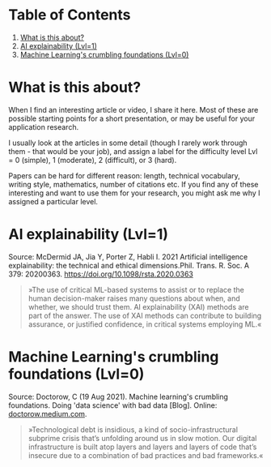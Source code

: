 
# Table of Contents

1.  [What is this about?](#org37be795)
2.  [AI explainability (Lvl=1)](#orgcc9d3a2)
3.  [Machine Learning's crumbling foundations (Lvl=0)](#org7cd52e0)


<a id="org37be795"></a>

# What is this about?

When I find an interesting article or video, I share it here. Most
of these are possible starting points for a short presentation, or
may be useful for your application research.

I usually look at the articles in some detail (though I rarely work
through them - that would be your job), and assign a label for the
difficulty level Lvl = 0 (simple), 1 (moderate), 2 (difficult), or 3
(hard).

Papers can be hard for different reason: length, technical
vocabulary, writing style, mathematics, number of citations etc. If
you find any of these interesting and want to use them for your
research, you might ask me why I assigned a particular level.


<a id="orgcc9d3a2"></a>

# AI explainability (Lvl=1)

Source: McDermid JA, Jia Y, Porter Z, Habli I. 2021 Artificial
intelligence explainability: the technical and ethical
dimensions.Phil. Trans. R. Soc. A 379: 20200363.
<https://doi.org/10.1098/rsta.2020.0363>

> »The use of critical ML-based systems to assist or to replace the human decision-maker raises many
> questions about when, and whether, we should trust them. AI explainability (XAI) methods are
> part of the answer. The use of XAI methods can contribute to building assurance, or justified
> confidence, in critical systems employing ML.«


<a id="org7cd52e0"></a>

# Machine Learning's crumbling foundations (Lvl=0)

Source: Doctorow, C (19 Aug 2021). Machine learning's crumbling
foundations. Doing 'data science' with bad data [Blog]. Online:
[doctorow.medium.com](https://doctorow.medium.com/machine-learnings-crumbling-foundations-bd11efa22b0).

> »Technological debt is insidious, a kind of socio-infrastructural
> subprime crisis that’s unfolding around us in slow motion. Our digital
> infrastructure is built atop layers and layers and layers of code
> that’s insecure due to a combination of bad practices and bad
> frameworks.«

